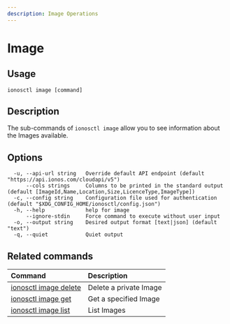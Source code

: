 ```yaml
---
description: Image Operations
---
```


# Image

## Usage

```text
ionosctl image [command]
```

## Description

The sub-commands of `ionosctl image` allow you to see information about the Images available.

## Options

```text
  -u, --api-url string   Override default API endpoint (default "https://api.ionos.com/cloudapi/v5")
      --cols strings     Columns to be printed in the standard output (default [ImageId,Name,Location,Size,LicenceType,ImageType])
  -c, --config string    Configuration file used for authentication (default "$XDG_CONFIG_HOME/ionosctl/config.json")
  -h, --help             help for image
      --ignore-stdin     Force command to execute without user input
  -o, --output string    Desired output format [text|json] (default "text")
  -q, --quiet            Quiet output
```

## Related commands

| Command | Description |
| :--- | :--- |
| [ionosctl image delete](delete.md) | Delete a private Image |
| [ionosctl image get](get.md) | Get a specified Image |
| [ionosctl image list](list.md) | List Images |

